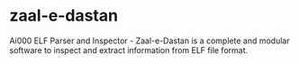 # zaal-e-dastan
Ai000 ELF Parser and Inspector - Zaal-e-Dastan is a complete and modular software to inspect and extract information from ELF file format.
